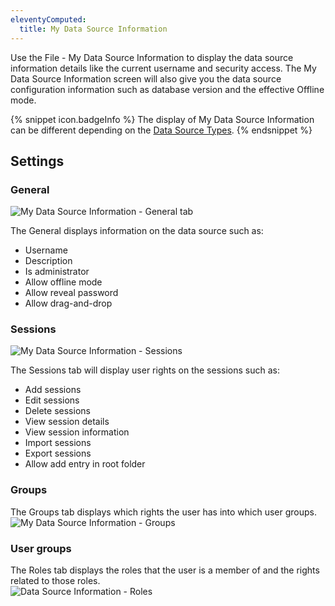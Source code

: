 ```yaml
---
eleventyComputed:
  title: My Data Source Information
---
```

Use the File - My Data Source Information to display the data source information details like the current username and security access. The My Data Source Information screen will also give you the data source configuration information such as database version and the effective Offline mode.  

{% snippet icon.badgeInfo %} 
The display of My Data Source Information can be different depending on the [Data Source Types](/rdm/mac/data-sources/data-sources-types/). 
{% endsnippet %}
 
## Settings 

### General 

![My Data Source Information - General tab](https://webdevolutions.azureedge.net/docs/en/rdm/mac/clip10305.png) 

The General displays information on the data source such as:  

* Username 
* Description 
* Is administrator 
* Allow offline mode 
* Allow reveal password 
* Allow drag-and-drop 

### Sessions 

![My Data Source Information - Sessions](https://webdevolutions.azureedge.net/docs/en/rdm/mac/clip10306.png) 

The Sessions tab will display user rights on the sessions such as:  

* Add sessions 
* Edit sessions 
* Delete sessions 
* View session details 
* View session information 
* Import sessions 
* Export sessions 
* Allow add entry in root folder 

### Groups 

The Groups tab displays which rights the user has into which user groups.  
![My Data Source Information - Groups](https://webdevolutions.azureedge.net/docs/en/rdm/mac/clip10307.png) 

### User groups 

The Roles tab displays the roles that the user is a member of and the rights related to those roles.  
![Data Source Information - Roles](https://webdevolutions.azureedge.net/docs/en/rdm/mac/clip10308.png) 

